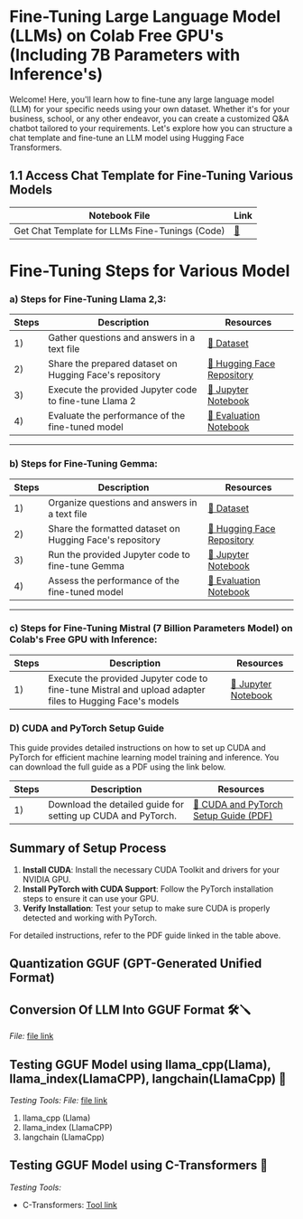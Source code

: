 # Fine-Tuning Large Language Model (LLMs) on Colab Free GPU's (Including 7B Parameters with Inference's)

Welcome! Here, you'll learn how to fine-tune any large language model (LLM) for your specific needs using your own dataset. Whether it's for your business, school, or any other endeavor, you can create a customized Q&A chatbot tailored to your requirements. Let's explore how you can structure a chat template and fine-tune an LLM model using Hugging Face Transformers.


## 1.1 Access Chat Template for Fine-Tuning Various Models

| Notebook File                           | Link              |
|----------------------------------------|-------------------
| Get Chat Template for LLMs Fine-Tunings (Code) | [🔗]()      

# Fine-Tuning Steps for Various Model

### a) Steps for Fine-Tuning Llama 2,3:

| Steps | Description | Resources |
|-------|-------------|-----------|
| 1)    | Gather questions and answers in a text file | [🔗 Dataset](https://github.com/Apil12/NLP_GENAI/blob/master/LLAMA2_FINETUNED_MODEL/train.txt) |
| 2)    | Share the prepared dataset on Hugging Face's repository | [🔗 Hugging Face Repository](https://huggingface.co/datasets/Jevvan123/lmmma_2dataset) |
| 3)    | Execute the provided Jupyter code to fine-tune Llama 2 | [🔗 Jupyter Notebook](https://github.com/Apil12/NLP_GENAI/blob/master/LLAMA2_FINETUNED_MODEL/fine_tune_models.ipynb) |
| 4)    | Evaluate the performance of the fine-tuned model | [🔗 Evaluation Notebook](https://github.com/Apil12/NLP_GENAI/blob/master/LLAMA2_FINETUNED_MODEL/Testing_LLMA2.ipynb) |

---

### b) Steps for Fine-Tuning Gemma:

| Steps | Description | Resources |
|-------|-------------|-----------|
| 1)    | Organize questions and answers in a text file | [🔗 Dataset](https://github.com/Apil12/NLP_GENAI/blob/master/gemma%20model/test.txt) |
| 2)    | Share the formatted dataset on Hugging Face's repository | [🔗 Hugging Face Repository](https://huggingface.co/datasets/Jevvan123/Gemma_huba_brandset) |
| 3)    | Run the provided Jupyter code to fine-tune Gemma | [🔗 Jupyter Notebook](https://github.com/Apil12/NLP_GENAI/blob/master/gemma%20model/Fine_tuned_Model_gemmamodel.ipynb) |
| 4)    | Assess the performance of the fine-tuned model | [🔗 Evaluation Notebook](https://github.com/Apil12/NLP_GENAI/blob/master/gemma%20model/Testing_gemma_model.ipynb) |

---

### c) Steps for Fine-Tuning Mistral (7 Billion Parameters Model) on Colab's Free GPU with Inference:

| Steps | Description | Resources |
|-------|-------------|-----------|
| 1)    | Execute the provided Jupyter code to fine-tune Mistral and upload adapter files to Hugging Face's models | [🔗 Jupyter Notebook](https://github.com/Apil12/NLP_GENAI/blob/master/Mixtral_model/Mixtral_finetuned_model.ipynb) |

### D) CUDA and PyTorch Setup Guide

This guide provides detailed instructions on how to set up CUDA and PyTorch for efficient machine learning model training and inference. You can download the full guide as a PDF using the link below.

| Steps | Description | Resources |
|-------|-------------|-----------|
| 1)    | Download the detailed guide for setting up CUDA and PyTorch. | [🔗 CUDA and PyTorch Setup Guide (PDF)](https://github.com/Apiljungthapa/NLP_GENAI/blob/master/cuda%20and%20pytourch%20setup%20for%20llm.pdf) |

## Summary of Setup Process

1. **Install CUDA**: Install the necessary CUDA Toolkit and drivers for your NVIDIA GPU.
2. **Install PyTorch with CUDA Support**: Follow the PyTorch installation steps to ensure it can use your GPU.
3. **Verify Installation**: Test your setup to make sure CUDA is properly detected and working with PyTorch.

For detailed instructions, refer to the PDF guide linked in the table above.


## Quantization GGUF (GPT-Generated Unified Format)

## Conversion Of LLM Into GGUF Format 🛠️🪛
*File:* [file link](https://github.com/Apiljungthapa/NLP_GENAI/blob/master/GGUF%20Model%20File/Quantize_LLMs_to_GGUF.ipynb) 

## Testing GGUF Model using llama_cpp(Llama), llama_index(LlamaCPP), langchain(LlamaCpp) 📝
*Testing Tools:*
*File:* [file link](https://github.com/Apiljungthapa/NLP_GENAI/blob/master/GGUF%20Model%20File/Testing_GGUF_file_with_different_methods.ipynb) 
1. llama_cpp (Llama)
2. llama_index (LlamaCPP)
3. langchain (LlamaCpp)

## Testing GGUF Model using C-Transformers 📝
*Testing Tools:*
- C-Transformers: [Tool link](https://github.com/Apiljungthapa/NLP_GENAI/blob/master/GGUF%20Model%20File/Tessting_using_c_transformers.ipynb
)
